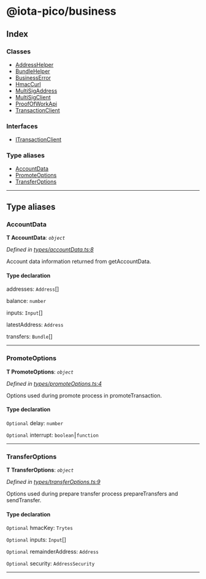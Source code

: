 
#  @iota-pico/business

## Index

### Classes

* [AddressHelper](classes/addresshelper.md)
* [BundleHelper](classes/bundlehelper.md)
* [BusinessError](classes/businesserror.md)
* [HmacCurl](classes/hmaccurl.md)
* [MultiSigAddress](classes/multisigaddress.md)
* [MultiSigClient](classes/multisigclient.md)
* [ProofOfWorkApi](classes/proofofworkapi.md)
* [TransactionClient](classes/transactionclient.md)

### Interfaces

* [ITransactionClient](interfaces/itransactionclient.md)

### Type aliases

* [AccountData](#accountdata)
* [PromoteOptions](#promoteoptions)
* [TransferOptions](#transferoptions)

---

## Type aliases

<a id="accountdata"></a>

###  AccountData

**Τ AccountData**:  *`object`* 

*Defined in [types/accountData.ts:8](https://github.com/iota-pico/business/blob/1a1476b/src/types/accountData.ts#L8)*

Account data information returned from getAccountData.

#### Type declaration

 addresses: `Address`[]

 balance: `number`

 inputs: `Input`[]

 latestAddress: `Address`

 transfers: `Bundle`[]

___

<a id="promoteoptions"></a>

###  PromoteOptions

**Τ PromoteOptions**:  *`object`* 

*Defined in [types/promoteOptions.ts:4](https://github.com/iota-pico/business/blob/1a1476b/src/types/promoteOptions.ts#L4)*

Options used during promote process in promoteTransaction.

#### Type declaration

`Optional`  delay: `number`

`Optional`  interrupt: `boolean`⎮`function`

___

<a id="transferoptions"></a>

###  TransferOptions

**Τ TransferOptions**:  *`object`* 

*Defined in [types/transferOptions.ts:9](https://github.com/iota-pico/business/blob/1a1476b/src/types/transferOptions.ts#L9)*

Options used during prepare transfer process prepareTransfers and sendTransfer.

#### Type declaration

`Optional`  hmacKey: `Trytes`

`Optional`  inputs: `Input`[]

`Optional`  remainderAddress: `Address`

`Optional`  security: `AddressSecurity`

___

